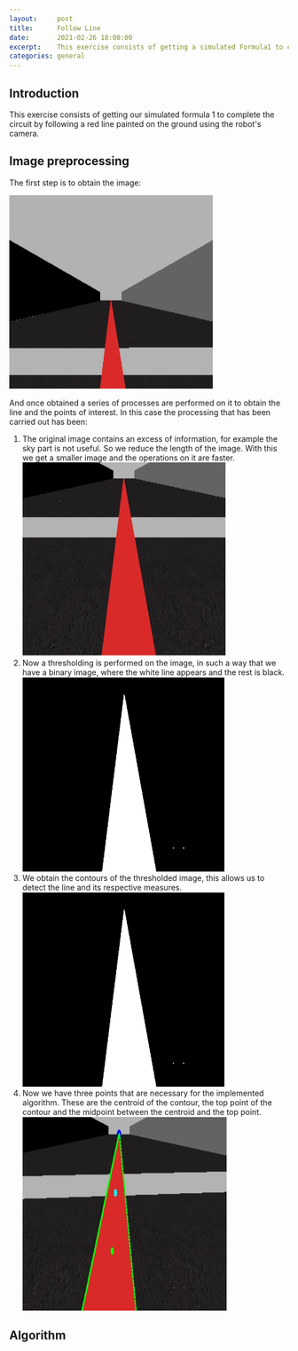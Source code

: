 ```yaml
---
layout:     post
title:      Follow Line
date:       2021-02-26 18:00:00
excerpt:    This exercise consists of getting a simulated Formula1 to complete the circuit following a red line. Using the robot camera for this.
categories: general
---
```

## Introduction
This exercise consists of getting our simulated formula 1 to complete the circuit by following a red line painted on the ground using the robot's camera. 

## Image preprocessing

The first step is to obtain the image:

![Image](../img/follow_line/frame.png)

And once obtained a series of processes are performed on it to obtain the line and the points of interest. In this case the processing that has been carried out has been:

   1. The original image contains an excess of information, for example the sky part is not useful. So we reduce the length of the image. With this we get a smaller image and the operations on it are faster.   
        ![Image Reduce](../img/follow_line/frame_reduce.png)
   2. Now a thresholding is performed on the image, in such a way that we have a binary image, where the white line appears and the rest is black.
        ![Thresholding](../img/follow_line/filtrado.png)
   3. We obtain the contours of the thresholded image, this allows us to detect the line and its respective measures.
        ![Countour](../img/follow_line/filtrado.png)
   4. Now we have three points that are necessary for the implemented algorithm. These are the centroid of the contour, the top point of the contour and the midpoint between the centroid and the top point.
        ![Puntos](../img/follow_line/puntos.png)
        
## Algorithm

